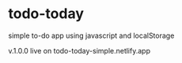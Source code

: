 # todo-today
simple to-do app using javascript and localStorage

v.1.0.0 live on todo-today-simple.netlify.app
